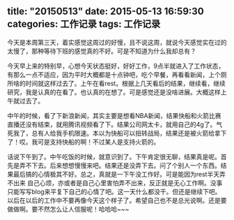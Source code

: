 title: "20150513"
date: 2015-05-13 16:59:30
categories: 工作记录
tags: 工作记录
---
今天是本周第三天，着实感觉这周过的好慢，且不说这周，就说今天感觉实在过的太慢了，那种等待下班的感觉真的不好。可是不知道为什么我却总有？
<!--more-->
今天早上来的特别早，心想今天状态挺好，好好工作，9点半就进入了工作状态，有那么一点不适应，因为平时大概都是十点钟吧，吃个早餐，再看看新闻，上个厕所啥的时间就这样过去了。上午在看rest。根据上几天看后的结果，继续看，继续研究，我是认真的在看了。也认真的在想了。可是感觉还是没啥进展。大概这样上午就过去了。

中午的时候，看了下新浪新闻，其实主要是想看NBA新闻，结果快船和火箭比赛直播还没有结束，就用腾讯视频看了下。结果公司网太卡，就用自己的4g了。气死我了，总有人给我手机限速。本以为快船可以扭转战局，结果还是被火箭给拿下了！哎。我可是支持快船的啊！不过某人是支持火箭的。

话说下午到了。中午吃饭的时候，就意识到了。下午肯定很无聊，结果真是呢。首先是弄不下去。后来想想慢慢来吧。结果还是没弄下去。问了个别人一个东西。结果最后搞的心情极其不好。总之，真就是一下午没工作好。可是能因为rest半天弄不出来 自己心烦，亦或者是自己心里害怕弄不出来，反正就是无心工作啊。没事只能写写blog来平复下自己的心情了吧。这一天什么都没干。但还是继续下吧。以后在以后的工作中不要再像今天这个样子了。希望自己也不是总光说啊。还是要做做啊。要不然怎么让人信服呢！哈哈哈~~~
